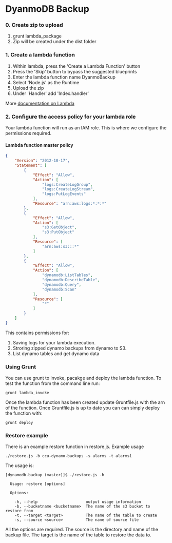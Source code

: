 # DyanmoDB Backup

### 0. Create zip to upload

1. grunt lambda_package
2. Zip will be created under the dist folder

### 1. Create a lambda function

1. Within lambda, press the 'Create a Lambda Function' button
2. Press the 'Skip' button to bypass the suggested blueprints
3. Enter the lambda function name DyanmoBackup
4. Select 'Node.js' as the Runtime
5. Upload the zip 
6. Under 'Handler' add 'Index.handler'

More [documentation on Lambda](https://docs.aws.amazon.com/lambda/latest/dg/getting-started.html)

### 2. Configure the access policy for your lambda role

Your lambda function will run as an IAM role.  This is where we configure the permissions required.

#### Lambda function master policy
```json
{
    "Version": "2012-10-17",
    "Statement": [
        {
            "Effect": "Allow",
            "Action": [
                "logs:CreateLogGroup",
                "logs:CreateLogStream",
                "logs:PutLogEvents"
            ],
            "Resource": "arn:aws:logs:*:*:*"
        },
        {
            "Effect": "Allow",
            "Action": [
                "s3:GetObject",
                "s3:PutObject"
            ],
            "Resource": [
                "arn:aws:s3:::*"
            ]
        },
        {
            "Effect": "Allow",
            "Action": [
                "dynamodb:ListTables",
                "dynamodb:DescribeTable",
                "dynamodb:Query",
                "dynamodb:Scan"
            ],
            "Resource": [
                "*"
            ]
        }
    ]
}
```

This contains permissions for:

1. Saving logs for your lambda execution.
2. Stroring zipped dynamo backups from dynamo to S3.
3. List dynamo tables and get dynamo data

### Using Grunt

You can use grunt to invoke, pacakge and deploy the lambda function.  To test the function from the command line run:

```
grunt lambda_invoke
```

Once the lambda function has been created update Gruntfile.js with the arn of the function.  Once Gruntfile.js is up to 
date you can can simply deploy the function with:

```
grunt deploy
```

### Restore example

There is an example restore function in restore.js.  Example usage

```
./restore.js -b ccu-dynamo-backups -s alarms -t alarms1
```

The usage is:

```
[dynamodb-backup (master)]$ ./restore.js -h

  Usage: restore [options]

  Options:

    -h, --help                     output usage information
    -b, --bucketname <bucketname>  The name of the s3 bucket to restore from
    -t, --target <target>          The name of the table to create
    -s, --source <source>          The name of source file

```

All the options are required.  The source is the directory and name of the backup file.  The target is the name of the table to restore the data to.
